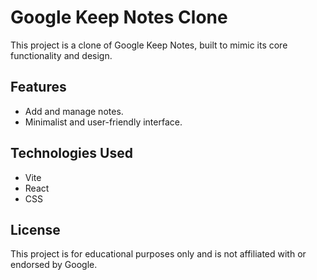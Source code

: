 # Google Keep Notes Clone

This project is a clone of Google Keep Notes, built to mimic its core functionality and design.

## Features
- Add and manage notes.
- Minimalist and user-friendly interface.

## Technologies Used
- Vite
- React
- CSS

## License
This project is for educational purposes only and is not affiliated with or endorsed by Google.
